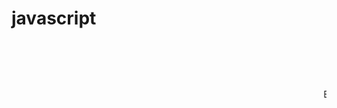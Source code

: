 # javascript
<html>
<head>
<meta http-equiv="Content-Type" content="text/html; charset=iso-8859-1" />
<title>Sistema En JAVASCRIPT</title>
<script type="text/javascript">
  alert("EMPECEMOS");
</script>
</head>
<body>
<marquee> Bienvenido <marquee>
<hr>
<br>
<center><P>Hola</P></center>
</body>
</html>

